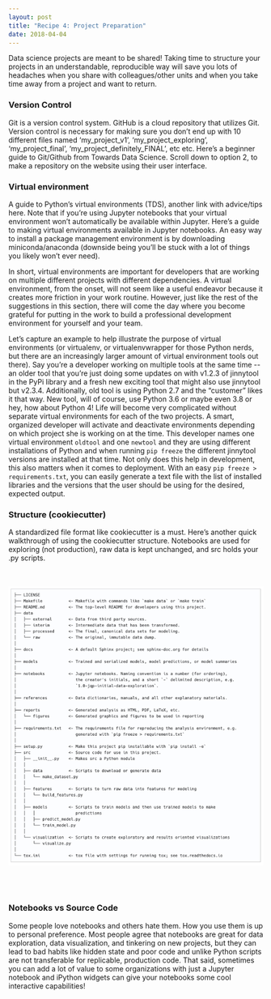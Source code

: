 ```yaml
---
layout: post
title: "Recipe 4: Project Preparation"
date: 2018-04-04
---
```


Data science projects are meant to be shared! Taking time to structure your projects in an understandable, reproducible way will save you lots of headaches when you share with colleagues/other units and when you take time away from a project and want to return.

### Version Control
Git is a version control system. GitHub is a cloud repository that utilizes Git.  Version control is necessary for making sure you don’t end up with 10 different files named ‘my_project_v1’, ‘my_project_exploring’, ‘my_project_final’, ‘my_project_definitely_FINAL’, etc etc. Here’s a beginner guide to Git/Github from Towards Data Science. Scroll down to option 2, to make a repository on the website using their user interface.

### Virtual environment
A guide to Python’s virtual environments (TDS), another link with advice/tips here. Note that if you’re using Jupyter notebooks that your virtual environment won’t automatically be available within Jupyter. Here’s a guide to making virtual environments available in Jupyter notebooks. An easy way to install a package management environment is by downloading miniconda/anaconda (downside being you’ll be stuck with a lot of things you likely  won’t ever need).

In short, virtual environments are important for developers that are working on multiple different projects with different dependencies. A virtual environment, from the onset, will not seem like a useful endeavor because it creates more friction in your work routine. However, just like the rest of the suggestions in this section, there will come the day where you become grateful for putting in the work to build a professional development environment for yourself and your team.

Let’s capture an example to help illustrate the purpose of virtual environments (or virtualenv, or virtualenvwrapper for those Python nerds, but there are an increasingly larger amount of virtual environment tools out there). Say you’re a developer working on multiple tools at the same time -- an older tool that you’re just doing some updates on with v1.2.3 of jinnytool in the PyPi library and a fresh new exciting tool that might also use jinnytool but v2.3.4. Additionally, old tool is using Python 2.7 and the “customer” likes it that way. New tool, will of course, use Python 3.6 or maybe even 3.8 or hey, how about Python 4! Life will become very complicated without separate virtual environments for each of the two projects. A smart, organized developer will activate and deactivate environments depending on which project she is working on at the time. This developer names one virtual environment `oldtool` and one `newtool` and they are using different installations of Python and when running `pip freeze` the different jinnytool versions are installed at that time. Not only does this help in development, this also matters when it comes to deployment. With an easy `pip freeze > requirements.txt`, you can easily generate a text file with the list of installed libraries and the versions that the user should be using for the desired, expected output.

### Structure (cookiecutter)
A standardized file format like cookiecutter is a must. Here’s another quick walkthrough of using the cookiecutter structure. Notebooks are used for exploring (not production), raw data is kept unchanged, and src holds your .py scripts.

<br><br>
![Cookiecutter](/assets/recipe4/cookiecutter.png)


<br><br>
### Notebooks vs Source Code
Some people love notebooks and others hate them. How you use them is up to personal preference. Most people agree that notebooks are great for data exploration, data visualization, and tinkering on new projects, but they can lead to bad habits like hidden state and poor code and unlike Python scripts are not transferable for replicable, production code. That said, sometimes you can add a lot of value to some organizations with just a Jupyter notebook and iPython widgets can give your notebooks some cool interactive capabilities!

